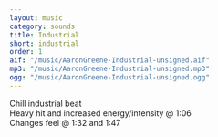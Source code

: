 ```yaml
---
layout: music
category: sounds
title: Industrial
short: industrial
order: 1
aif: "/music/AaronGreene-Industrial-unsigned.aif"
mp3: "/music/AaronGreene-Industrial-unsigned.mp3"
ogg: "/music/AaronGreene-Industrial-unsigned.ogg"
---
```


Chill industrial beat<br />
Heavy hit and increased energy/intensity @ 1:06<br />
Changes feel @ 1:32 and 1:47<br />
<br />
